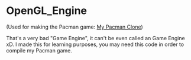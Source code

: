 # OpenGL_Engine
(Used for making the Pacman game: [My Pacman Clone](https://github.com/DoubleProgram/Pacman))

That's a very bad "Game Engine", it can't be even called an Game Engine xD.
I made this for learning purposes, you may need this code in order to compile my Pacman game.
